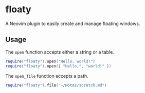 # floaty

A Neovim plugin to easily create and manage floating windows.

## Usage

The `open` function accepts either a string or a table.

```lua
require("floaty").open("Hello, world!")
require("floaty").open({ "Hello,", "world!" })
```

The `open_file` function accepts a path.

```lua
require("floaty").file("~/Notes/scratch.md")
```
